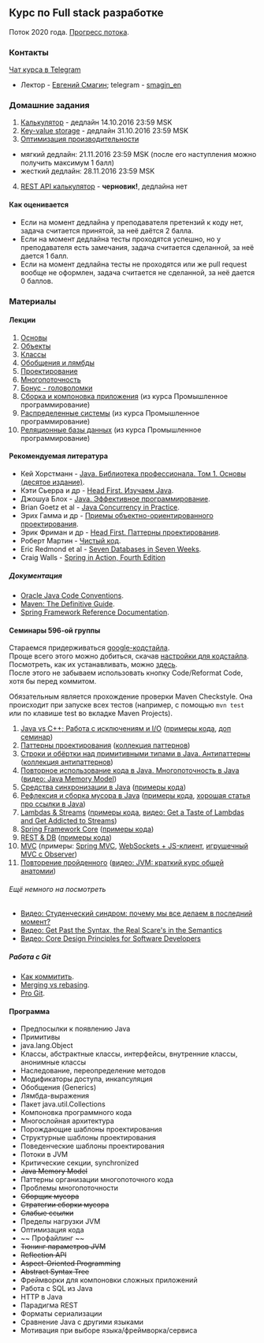 ## Курс по Full stack разработке


Поток 2020 года. [Прогресс потока](https://docs.google.com/spreadsheets/d/1oPpxy26PrXxCu2bypKvkPSyBGBfljd5K6C3si8UhIDQ/edit?usp=sharing).

### Контакты

[Чат курса в Telegram](https://telegram.me/joinchat/BYmS6wmR7ocV3sje1JI17g)

* Лектор - [Евгений Смагин](https://github.com/fediq); telegram - [smagin_en](https://telegram.me/smagin_en)

### Домашние задания

1. [Калькулятор](tasks/01-Calculator.md) - дедлайн 14.10.2016 23:59 MSK
2. [Key-value storage](tasks/02-KeyValueStorage.md) - дедлайн 31.10.2016 23:59 MSK
3. [Оптимизация производительности](tasks/03-Performance.md)
  * мягкий дедлайн: 21.11.2016 23:59 MSK (после его наступления можно получить максимум 1 балл)  
  * жесткий дедлайн: 28.11.2016 23:59 MSK
4. [REST API калькулятор](tasks/04-Rest.md) - **черновик!**, дедлайна нет

#### Как оценивается

* Если на момент дедлайна у преподавателя претензий к коду нет, задача считается принятой, за неё даётся 2 балла.
* Если на момент дедлайна тесты проходятся успешно, но у преподавателя есть замечания, задача считается сделанной, за неё дается 1 балл.
* Если на момент дедлайна тесты не проходятся или же pull request вообще не оформлен, задача считается не сделанной, за неё дается 0 баллов.

### Материалы

#### Лекции

1. [Основы](http://www.slideshare.net/FedorLavrentyev/java-01-65838055)
2. [Объекты](http://www.slideshare.net/FedorLavrentyev/java-02-65838195)
3. [Классы](http://www.slideshare.net/FedorLavrentyev/programming-java-lection-03-classes-lavrentyev-fedor)
4. [Обобщения и лямбды](http://www.slideshare.net/FedorLavrentyev/programmning-java-lection-04-generics-and-lambdas-lavrentyev-fedor)
5. [Проектирование](http://www.slideshare.net/FedorLavrentyev/programmning-java-lection-05-software-design-lavrentyev-fedor)
6. [Многопоточность](http://www.slideshare.net/FedorLavrentyev/programming-java-lection-06-multithreading-lavrentyev-fedor)
7. [Бонус - головоломки](http://www.slideshare.net/FedorLavrentyev/programming-java-lection-07-puzzlers-lavrentyev-fedor)
8. [Сборка и компоновка приложения](http://www.slideshare.net/FedorLavrentyev/industrial-programming-java-lection-pack-01-building-an-application-lavrentyev-fedor) (из курса Промышленное программирование)
9. [Распределенные системы](http://www.slideshare.net/FedorLavrentyev/industrial-programming-java-lection-pack-02-distributed-applications-lavrentyev-fedor) (из курса Промышленное программирование)
10. [Реляционные базы данных](http://www.slideshare.net/FedorLavrentyev/industrial-programming-java-lection-pack-03-relational-databases-lavrentyev-fedor) (из курса Промышленное программирование)

#### Рекомендуемая литература

* Кей Хорстманн - [Java. Библиотека профессионала. Том 1. Основы (десятое издание)](https://www.ozon.ru/context/detail/id/137377512/).
* Кэти Сьерра и др - [Head First. Изучаем Java](http://www.ozon.ru/context/detail/id/7821666/).
* Джошуа Блох - [Java. Эффективное программирование](https://www.ozon.ru/context/detail/id/1259354/).
* Brian Goetz et al - [Java Concurrency in Practice](http://www.ozon.ru/context/detail/id/3174887/).
* Эрих Гамма и др - [Приемы объектно-ориентированного проектирования](https://www.ozon.ru/context/detail/id/2457392/).
* Эрик Фриман и др - [Head First. Паттерны проектирования](https://www.ozon.ru/context/detail/id/20216992/).
* Роберт Мартин - [Чистый код](http://www.ozon.ru/context/detail/id/21916535/).
* Eric Redmond et al - [Seven Databases in Seven Weeks](http://shop.oreilly.com/product/9781934356920.do).
* Craig Walls - [Spring in Action, Fourth Edition](https://www.manning.com/books/spring-in-action-fourth-edition)

##### Документация

* [Oracle Java Code Conventions](http://www.oracle.com/technetwork/java/javase/overview/codeconvtoc-136057.html).
* [Maven: The Definitive Guide](http://shop.oreilly.com/product/9780596517335.do).
* [Spring Framework Reference Documentation](http://docs.spring.io/spring/docs/current/spring-framework-reference/html/).

#### Семинары 596-ой группы
Стараемся придерживаться [google-кодстайла](https://google.github.io/styleguide/javaguide.html).  
Проще всего этого можно добиться, скачав [настройки для кодстайла](https://github.com/DanAnastasyev/mipt-java-2016/blob/master/seminars/src/ru/mipt/java2016/seminars/idea-codestyle.xml). Посмотреть, как их устанавливать, можно [здесь](https://github.com/HPI-Information-Systems/Metanome/wiki/Installing-the-google-styleguide-settings-in-intellij-and-eclipse).  
После этого не забываем использовать кнопку Code/Reformat Code, хотя бы перед коммитом.

Обязательным является прохождение проверки Maven Checkstyle. Она происходит при запуске всех тестов (например, с помощью `mvn test` или по клавише test во вкладке Maven Projects).

1. [Java vs C++; Работа с исключениям и I/O](https://goo.gl/wps6dA) ([примеры кода](https://github.com/DanAnastasyev/mipt-java-2016/tree/master/seminars/src/ru/mipt/java2016/seminars/seminar1), [доп семинар](https://github.com/DanAnastasyev/mipt-java-2016/blob/master/seminars/src/ru/mipt/java2016/seminars/Seminar%201.5%20Notes.md))
2. [Паттерны проектирования](https://goo.gl/QxbbNf) ([коллекция паттернов](http://java-design-patterns.com/patterns/))
3. [Строки и обёртки над примитивными типами в Java. Антипаттерны](https://goo.gl/snYk3h) ([коллекция антипаттернов](https://sourcemaking.com/antipatterns))
4. [Повторное использование кода в Java. Многопоточность в Java](https://goo.gl/w8fvaQ) ([видео: Java Memory Model](https://shipilev.net/#jmm))
5. [Средства синхронизации в Java](https://goo.gl/7UyMHV) ([примеры кода](https://github.com/DanAnastasyev/mipt-java-2016/tree/master/seminars/src/ru/mipt/java2016/seminars/seminar5))
6. [Рефлексия и сборка мусора в Java](https://goo.gl/SsM7xX) ([примеры кода](https://github.com/DanAnastasyev/mipt-java-2016/tree/master/seminars/src/ru/mipt/java2016/seminars/seminar6), [хорошая статья про ссылки в Java](http://www.kdgregory.com/?page=java.refobj))
7. [Lambdas & Streams](https://doc.co/P4Dhx3) ([примеры кода](https://github.com/DanAnastasyev/mipt-java-2016/tree/master/seminars/src/ru/mipt/java2016/seminars/seminar7), [видео: Get a Taste of Lambdas and Get Addicted to Streams](https://youtu.be/1OpAgZvYXLQ))
8. [Spring Framework Core](https://goo.gl/rTX8BC) ([примеры кода](https://github.com/DanAnastasyev/mipt-java-2016/tree/master/spring))
9. [REST & DB](https://goo.gl/iYKhFg) ([примеры кода](https://github.com/DanAnastasyev/mipt-java-2016/tree/master/spring-rest))
10. [MVC](https://goo.gl/YcOQrb) (примеры: [Spring MVC](https://github.com/DanAnastasyev/mipt-java-2016/tree/master/spring-mvc), [WebSockets + JS-клиент](https://github.com/DanAnastasyev/mipt-java-2016/tree/master/spring-chat), [игрушечный MVC с Observer](https://github.com/DanAnastasyev/mipt-java-2016/tree/master/seminars/src/ru/mipt/java2016/seminars/seminar10/mvc))
11. [Повторение пройденного](https://doc.co/zbStYE) ([видео: JVM: краткий курс общей анатомии](https://youtu.be/JbLClSMRK_I))

###### Ещё немного на посмотреть
* [Видео: Студенческий синдром: почему мы все делаем в последний момент?](https://youtu.be/qBzPXXsQOeo)  
* [Видео: Get Past the Syntax, the Real Scare's in the Semantics](https://youtu.be/Uw_wohRseOw)  
* [Видео: Core Design Principles for Software Developers](https://youtu.be/llGgO74uXMI)  

##### Работа с Git

* [Как коммитить](http://chris.beams.io/posts/git-commit/).
* [Merging vs rebasing](https://www.atlassian.com/git/tutorials/merging-vs-rebasing).
* [Pro Git](https://git-scm.com/book/ru/v1).

####  Программа

* Предпосылки к появлению Java
* Примитивы
* java.lang.Object
* Классы, абстрактные классы, интерфейсы, внутренние классы, анонимные классы
* Наследование, переопределение методов
* Модификаторы доступа, инкапсуляция
* Обобщения (Generics)
* Лямбда-выражения
* Пакет java.util.Collections
* Компоновка программного кода
* Многослойная архитектура
* Порождающие шаблоны проектирования
* Структурные шаблоны проектирования
* Поведенческие шаблоны проектирования
* Потоки в JVM
* Критические секции, synchronized
* ~~Java Memory Model~~
* Паттерны организации многопоточного кода
* Проблемы многопоточности
* ~~Сборщик мусора~~
* ~~Стратегии сборки мусора~~
* ~~Слабые ссылки~~
* Пределы нагрузки JVM
* Оптимизация кода
* ~~ Профайлинг ~~
* ~~Тюнинг параметров JVM~~
* ~~Reflection API~~
* ~~Aspect-Oriented Programming~~
* ~~Abstract Syntax Tree~~
* Фреймворки для компоновки сложных приложений
* Работа с SQL из Java
* HTTP в Java
* Парадигма REST
* Форматы сериализации
* Сравнение Java с другими языками
* Мотивация при выборе языка/фреймворка/сервиса
